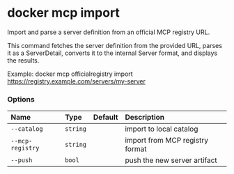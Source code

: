 # docker mcp import

<!---MARKER_GEN_START-->
Import and parse a server definition from an official MCP registry URL.

This command fetches the server definition from the provided URL, parses it as a ServerDetail,
converts it to the internal Server format, and displays the results.

Example:
  docker mcp officialregistry import https://registry.example.com/servers/my-server

### Options

| Name             | Type     | Default | Description                     |
|:-----------------|:---------|:--------|:--------------------------------|
| `--catalog`      | `string` |         | import to local catalog         |
| `--mcp-registry` | `string` |         | import from MCP registry format |
| `--push`         | `bool`   |         | push the new server artifact    |


<!---MARKER_GEN_END-->

